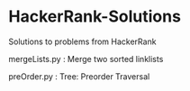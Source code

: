 # HackerRank-Solutions
Solutions to problems from HackerRank


mergeLists.py : Merge two sorted linklists

preOrder.py   : Tree: Preorder Traversal
